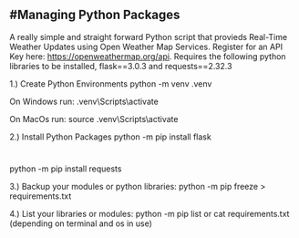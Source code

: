 #Managing Python Packages
--------
A really simple and straight forward Python script that provieds Real-Time Weather Updates using Open Weather Map Services. Register for an API Key here: https://openweathermap.org/api. Requires the following python libraries to be installed, flask==3.0.3 and requests==2.32.3 

1.) Create Python Environments
python -m venv .venv

On Windows run:
.venv\Scripts\activate

On MacOs run:
source .venv\Scripts\activate

2.) Install Python Packages
python -m pip install flask
#
python -m pip install requests

3.) Backup your modules or python libraries:
python -m pip freeze > requirements.txt

4.) List your libraries or modules:
python -m pip list or 
cat requirements.txt (depending on terminal and os in use)

